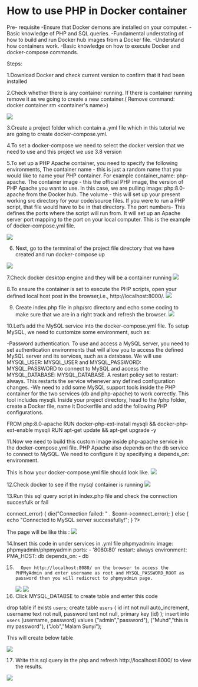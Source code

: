 # How to use PHP in Docker container
Pre- requisite 
-Ensure that Docker demons are installed on your computer.
-Basic knowledge of PHP and SQL queries.
-Fundamental understating of how to build and run Docker hub images from a Docker file.
-Understand how containers work.
-Basic knowledge on how to execute Docker and docker-compose commands.

Steps:

1.Download Docker and check current version to confirm that it had been installed

2.Check whether there is any container running. If there is container running remove it as we going to create a new container.( Remove command: docker container rm 
<container's name>)

![](gp/Windows%20PowerShell%2019_6_2022%207_15_40%20PM.png)

3.Create a project folder which contain a .yml file which in this tutorial we are going to create docker-compose.yml.

4.To set a docker-compose we need to select the docker version that we need to use and this project we use 3.8 version

5.To set up a PHP Apache container, you need to specify the following environments,
The container name - this is just a random name that you would like to name your PHP container.
For example container_name: php-apache.
The container image - this the official PHP image, the version of PHP Apache you want to use. In this case, we are pulling image: php:8.0-apache from the Docker hub.
The volume - this will set up your present working src directory for your code/source files. If you were to run a PHP script, that file would have to be in that directory.
The port numbers- This defines the ports where the script will run from. It will set up an Apache server port mapping to the port on your local computer.
This is the example of  docker-compose.yml file.

![](gp/docker-compose.yml%20-%20Docker_project%20-%20Visual%20Studio%20Code%2019_6_2022%207_29_42%20PM.png)

6. Next, go to the termninal of the  project file directory that we have created and run  docker-compose up

![](gp/Windows%20PowerShell%2018_6_2022%206_07_10%20P)

7.Check docker desktop  engine and they will be a container running
![](gp/Containers%20-%20Docker%20Desktop%2018_6_2022%206_07_45%20PM.png)

8.To ensure the container is set to execute the PHP scripts, open your defined local host post in the browser,i.e., http://localhost:8000/.
![](gp/403%20Forbidden%20-%20Google%20Chrome%2018_6_2022%206_08_44%20PM.png)

9. Create index.php file in php/src directory and echo some coding to make sure that we are in a right track and refresh the browser.
  ![](gp/403%20Forbidden%20-%20Google%20Chrome%2018_6_2022%206_10_47%20PM.png)
  
10.Let’s add the MySQL service into the docker-compose.yml file. To setup MySQL, we need to customize some environment, such as:

-Password authentication. To use and access a MySQL server, you need to set authentication environments that will allow you to access the defined MySQL server and its services, such as a database. We will use MYSQL_USER: MYSQL_USER and MYSQL_PASSWORD: MYSQL_PASSWORD to connect to MySQL and access the MYSQL_DATABASE: MYSQL_DATABASE.
A restart policy set to restart: always. This restarts the service whenever any defined configuration changes.
-We need to add some MySQL support tools inside the PHP container for the two services (db and php-apache) to work correctly. This tool includes mysqli. Inside your project directory, head to the /php folder, create a Docker file, name it Dockerfile and add the following PHP configurations.

FROM php:8.0-apache
RUN docker-php-ext-install mysqli && docker-php-ext-enable mysqli
RUN apt-get update && apt-get upgrade -y

11.Now we need to build this custom image inside php-apache service in the docker-compose.yml file. PHP Apache also depends on the db service to connect to MySQL. We need to configure it by specifying a depends_on: environment.

This is how your docker-compose.yml file should look like.
 ![](gp/docker-compose.yml%20-%20Docker_project%20-%20Visual%20Studio%20Code%2019_6_2022%2011_14_30%20PM.png)
 
 12.Check docker to see if the mysql container is running
 ![](gp/Containers%20-%20Docker%20Desktop%2018_6_2022%206_42_47%20PM.png)
 
 13.Run this sql query script in index.php file and check the connection succesfulk or fail

<?php
//These are the defined authentication environment in the db service

// The MySQL service named in the docker-compose.yml.
$host = 'db';

// Database use name
$user = 'MYSQL_USER';

//database user password
$pass = 'MYSQL_PASSWORD';

// check the MySQL connection status
$conn = new mysqli($host, $user, $pass);
if ($conn->connect_error) {
    die("Connection failed: " . $conn->connect_error);
} else {
    echo "Connected to MySQL server successfully!";
}
?>

The  page will be like this :
 ![](gp/PHP%20Websites%20using%20Docker%20Containers%20with%20PHP%20Apache%20and%20MySQL%20_%20Engineering%20Education%20(EngEd)%20Program%20_%20Section%20-%20Google%20Chrome%2018_6_2022%206_44_19%20PM.png)

14.Insert this code in under services in .yml file
phpmyadmin:
    image: phpmyadmin/phpmyadmin
    ports:
        - '8080:80'
    restart: always
    environment:
        PMA_HOST: db
    depends_on:
        - db
        
15.       Open http://localhost:8080/ on the browser to access the PHPMyAdmin and enter username as root and MYSQL_PASSWORD_ROOT as password then you will redicrect to phpmyadmin page.
     ![](gp/phpMyAdmin%20-%20Google%20Chrome%2019_6_2022%2012_50_57%20AM.png)
     ![](gp/phpMyAdmin%20-%20Google%20Chrome%2019_6_2022%2012_51_25%20AM.png)
16.   Click MYSQL_DATABSE  to create table and enter this code 
   
   drop table if exists `users`;
   create table `users` (
   id int not null auto_increment,
   username text not null,
   password text not null,
  primary key (id)
 );
insert into `users` (username, password) values
    ("admin","password"),
    ("Muhd","this is my password"),
    ("Job","Malam Sunyi");   
    
   This will create below table 
    
   ![](gp/phpMyAdmin%20-%20Google%20Chrome%2019_6_2022%2012_56_38%20AM.png)

17. Write this sql query in the php and  refresh http://localhost:8000/ to view the results.
 
 ![](gp/localhost_8000%20-%20Google%20Chrome%2019_6_2022%2012_59_33%20AM.png)


